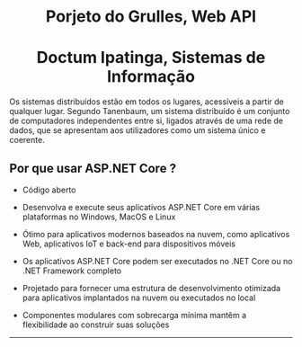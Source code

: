 # <h1 align="center"> Porjeto do Grulles, Web API </h1>

## <h1 align="center"> Doctum Ipatinga, Sistemas de Informação </h1>

Os sistemas distribuídos estão em todos os lugares, acessíveis a partir de qualquer lugar. Segundo Tanenbaum, um sistema distribuído é um conjunto de computadores independentes entre si, ligados através de uma rede de dados, que se apresentam aos utilizadores como um sistema único e coerente.

Por que usar ASP.NET Core ?
----
* Código aberto

* Desenvolva e execute seus aplicativos ASP.NET Core em várias plataformas no Windows, MacOS e Linux

* Ótimo para aplicativos modernos baseados na nuvem, como aplicativos Web, aplicativos IoT e back-end para dispositivos móveis

* Os aplicativos ASP.NET Core podem ser executados no .NET Core ou no .NET Framework completo

* Projetado para fornecer uma estrutura de desenvolvimento otimizada para aplicativos implantados na nuvem ou executados no local

* Componentes modulares com sobrecarga mínima mantêm a flexibilidade ao construir suas soluções

-------------------
